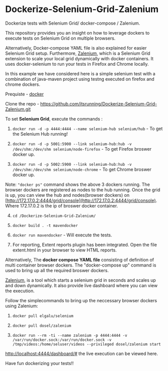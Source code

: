 # Dockerize-Selenium-Grid-Zalenium

Dockerize tests with Selenium Grid/ docker-compose / Zalenium.

This repository provides you an insight on how to leverage dockers to execute tests on Selenium Grid on multiple browsers.

Alternatively, Docker-compose YAML file is also explained for easier Selenium Grid setup. Furthermore, [Zalenium](https://github.com/zalando/zalenium), which is a Selenium Grid extension to scale your local grid dynamically with docker containers. It uses docker-selenium to run your tests in Firefox and Chrome locally.

In this example we have considered here is a simple selenium test with a combination of java-maven project using testng executed on firefox and chrome dockers.

Prequiste - [docker](https://www.docker.com/products/docker-desktop)

Clone the repo - https://github.com/itsrunning/Dockerize-Selenium-Grid-Zalenium.git

To set **Selenium Grid**, execute the commands :

1.  `docker run -d -p 4444:4444 --name selenium-hub selenium/hub` - To get the Selenium Hub running!

2.  `docker run -d -p 5001:5900 --link selenium-hub:hub -v /dev/shm:/dev/shm selenium/node-firefox` - To get Firefox broswer docker up.

3.  `docker run -d -p 5002:5900 --link selenium-hub:hub -v /dev/shm:/dev/shm selenium/node-chrome` - To get Chrome broswer docker up.


Note: `"docker ps"` command shows the above 3 dockers running. The browser dockers are registered as nodes to the hub running. Once the grid is up, you can view the hub and nodes(browser dockers) on  [http://172.17.0.2:4444/grid/console](http://172.17.0.2:4444/grid/console). Where 172.17.0.2 is the ip of broswer docker container.

4.  `cd /Dockerize-Selenium-Grid-Zalenium/`

5.  `docker build . -t mavendocker`

6.  `docker run mavendocker` - Will execute the tests.

7.  For reporting, Extent reports plugin has been integrated. Open the file extent.html in your browser to view HTML reports.


Alternatively, The ****docker compose** YAML file** consisting of definition of multi container browser dockers. The "docker-compose up" command is used to bring up all the required broswer dockers.

[Zalenium](https://github.com/zalando/zalenium), is a tool which starts a selenium grid in seconds and scales up and down dynamically. It also provide live dashboard where you can view the execution.

Follow the simplecommands to bring up the neccessary browser dockers using Zalenium:

1. `docker pull elgalu/selenium`

2. `docker pull dosel/zalenium`

3. `docker run --rm -ti --name zalenium -p 4444:4444
-v /var/run/docker.sock:/var/run/docker.sock
-v /tmp/videos:/home/seluser/videos
--privileged dosel/zalenium start`


[http://localhost:4444/dashboard/#](http://localhost:4444/dashboard/#)  the live execution can be viewed here.

Have fun dockerizing your tests!!